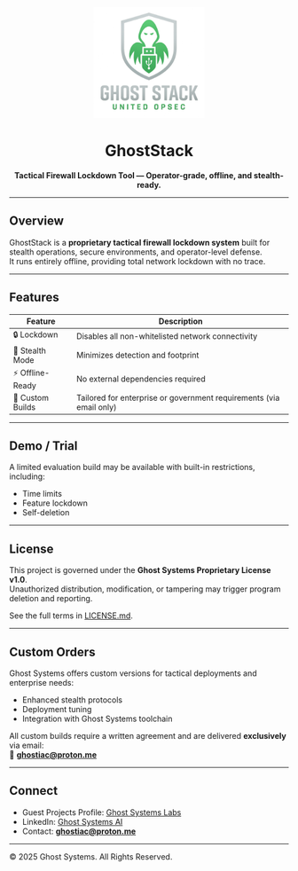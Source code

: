 <p align="center">
  <img src="https://raw.githubusercontent.com/GhostSystems-Labs/GhostStack/main/badge.png" width="200" alt="Ghost Stack Logo">
</p>

<h1 align="center">GhostStack</h1>
<p align="center"><b>Tactical Firewall Lockdown Tool — Operator-grade, offline, and stealth-ready.</b></p>

---

## Overview
GhostStack is a **proprietary tactical firewall lockdown system** built for stealth operations, secure environments, and operator-level defense.  
It runs entirely offline, providing total network lockdown with no trace.

---

## Features
| Feature             | Description                                         |
|---------------------|-----------------------------------------------------|
| 🔒 Lockdown         | Disables all non-whitelisted network connectivity   |
| 🛑 Stealth Mode     | Minimizes detection and footprint                   |
| ⚡ Offline-Ready    | No external dependencies required                   |
| 🧩 Custom Builds    | Tailored for enterprise or government requirements (via email only) |

---

## Demo / Trial
A limited evaluation build may be available with built-in restrictions, including:  
- Time limits  
- Feature lockdown  
- Self-deletion

---

## License
This project is governed under the **Ghost Systems Proprietary License v1.0**.  
Unauthorized distribution, modification, or tampering may trigger program deletion and reporting.  

See the full terms in [LICENSE.md](LICENSE.md).

---

## Custom Orders
Ghost Systems offers custom versions for tactical deployments and enterprise needs:  
- Enhanced stealth protocols  
- Deployment tuning  
- Integration with Ghost Systems toolchain  

All custom builds require a written agreement and are delivered **exclusively** via email:  
📧 **ghostiac@proton.me**

---

## Connect
-  Guest Projects Profile: [Ghost Systems Labs](https://github.com/GhostSystems-Labs)  
-  LinkedIn: [Ghost Systems AI](https://www.linkedin.com/company/ghostsystems-ai)  
-  Contact: **ghostiac@proton.me**

---

© 2025 Ghost Systems. All Rights Reserved.
